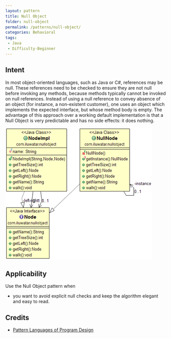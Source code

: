 ```yaml
---
layout: pattern
title: Null Object
folder: null-object
permalink: /patterns/null-object/
categories: Behavioral
tags:
 - Java
 - Difficulty-Beginner
---
```


## Intent
In most object-oriented languages, such as Java or C#, references
may be null. These references need to be checked to ensure they are not null
before invoking any methods, because methods typically cannot be invoked on
null references. Instead of using a null reference to convey absence of an
object (for instance, a non-existent customer), one uses an object which
implements the expected interface, but whose method body is empty. The
advantage of this approach over a working default implementation is that a Null
Object is very predictable and has no side effects: it does nothing.

![alt text](./etc/null-object.png "Null Object")

## Applicability
Use the Null Object pattern when

* you want to avoid explicit null checks and keep the algorithm elegant and easy to read.

## Credits
* [Pattern Languages of Program Design](http://www.amazon.com/Pattern-Languages-Program-Design-Coplien/dp/0201607344/ref=sr_1_1)
